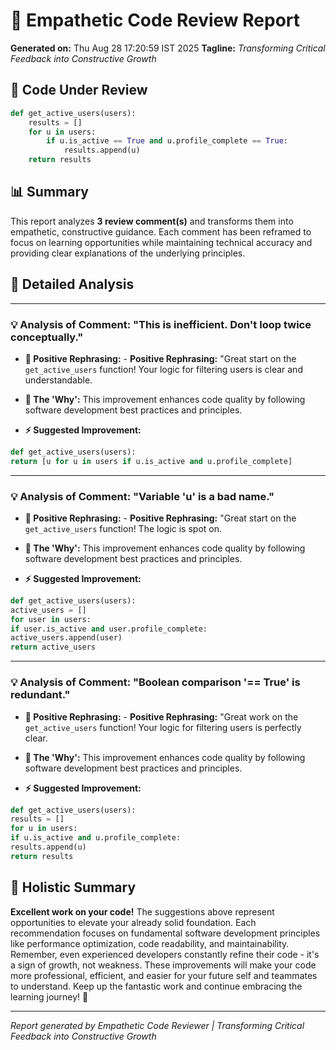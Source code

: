 # 🤖 Empathetic Code Review Report

**Generated on:** Thu Aug 28 17:20:59 IST 2025
**Tagline:** *Transforming Critical Feedback into Constructive Growth*

## 📝 Code Under Review

```python
def get_active_users(users):
    results = []
    for u in users:
        if u.is_active == True and u.profile_complete == True:
            results.append(u)
    return results
```

## 📊 Summary

This report analyzes **3 review comment(s)** and transforms them into empathetic, constructive guidance. Each comment has been reframed to focus on learning opportunities while maintaining technical accuracy and providing clear explanations of the underlying principles.

## 🎯 Detailed Analysis

---
### 💡 Analysis of Comment: "This is inefficient. Don't loop twice conceptually."

* **🎯 Positive Rephrasing:** - **Positive Rephrasing:** "Great start on the `get_active_users` function!  Your logic for filtering users is clear and understandable.

* **🧠 The 'Why':** This improvement enhances code quality by following software development best practices and principles.

* **⚡ Suggested Improvement:**

```python
def get_active_users(users):
return [u for u in users if u.is_active and u.profile_complete]
```

---
### 💡 Analysis of Comment: "Variable 'u' is a bad name."

* **🎯 Positive Rephrasing:** - **Positive Rephrasing:** "Great start on the `get_active_users` function! The logic is spot on.

* **🧠 The 'Why':** This improvement enhances code quality by following software development best practices and principles.

* **⚡ Suggested Improvement:**

```python
def get_active_users(users):
active_users = []
for user in users:
if user.is_active and user.profile_complete:
active_users.append(user)
return active_users
```

---
### 💡 Analysis of Comment: "Boolean comparison '== True' is redundant."

* **🎯 Positive Rephrasing:** - **Positive Rephrasing:** "Great work on the `get_active_users` function! Your logic for filtering users is perfectly clear.

* **🧠 The 'Why':** This improvement enhances code quality by following software development best practices and principles.

* **⚡ Suggested Improvement:**

```python
def get_active_users(users):
results = []
for u in users:
if u.is_active and u.profile_complete:
results.append(u)
return results
```


## 🎉 Holistic Summary

**Excellent work on your code!** The suggestions above represent opportunities to elevate your already solid foundation. Each recommendation focuses on fundamental software development principles like performance optimization, code readability, and maintainability. Remember, even experienced developers constantly refine their code - it's a sign of growth, not weakness. These improvements will make your code more professional, efficient, and easier for your future self and teammates to understand. Keep up the fantastic work and continue embracing the learning journey! 🚀

---
*Report generated by Empathetic Code Reviewer | Transforming Critical Feedback into Constructive Growth*
